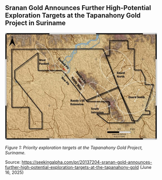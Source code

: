 ## Sranan Gold Announces Further High-Potential Exploration Targets at the Tapanahony Gold Project in Suriname

![map.jpg](map.jpg)

_Figure 1: Priority exploration targets at the Tapanahony Gold Project, Suriname._

Source: https://seekingalpha.com/pr/20137204-sranan-gold-announces-further-high-potential-exploration-targets-at-the-tapanahony-gold (June 16, 2025)

